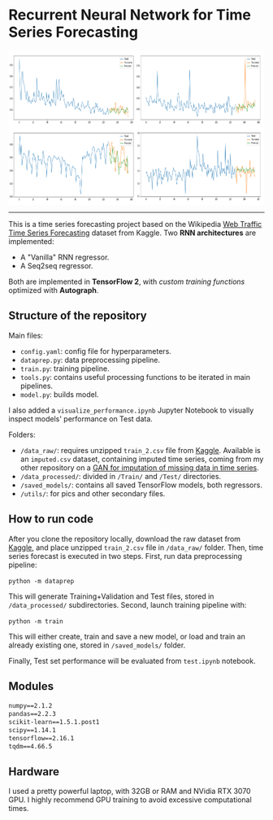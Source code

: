 # Recurrent Neural Network for Time Series Forecasting

<a href="url" align="center"><img src="https://github.com/dlangdon1/Time-Series-Forecasting-using-Long-Short-Term-Memory-Networks/blob/main/utils/banner_00.png" align="center" height="304" width="800" ></a>

---

This is a time series forecasting project based on the Wikipedia [Web Traffic Time Series Forecasting](https://www.kaggle.com/c/web-traffic-time-series-forecasting) dataset from Kaggle. 
Two **RNN architectures** are implemented:
- A "Vanilla" RNN regressor.
- A Seq2seq regressor.

Both are implemented in **TensorFlow 2**, with *custom training functions* optimized with **Autograph**.

## Structure of the repository
Main files:
- `config.yaml`: config file for hyperparameters.
- `dataprep.py`: data preprocessing pipeline.
- `train.py`: training pipeline.
- `tools.py`: contains useful processing functions to be iterated in main pipelines.
- `model.py`: builds model.

I also added a `visualize_performance.ipynb` Jupyter Notebook to visually inspect models' performance on Test data.

Folders:
- `/data_raw/`: requires unzipped `train_2.csv` file from [Kaggle](https://www.kaggle.com/c/web-traffic-time-series-forecasting/). Available is an `imputed.csv` dataset, containing imputed time series, coming from my other repository on a [GAN for imputation of missing data in time series](https://github.com/dlangdon1/Convolutional-Recurrent-Seq2seq-GAN-for-the-Imputation-in-Time-Series-Data.git).
- `/data_processed/`: divided in `/Train/` and `/Test/` directories.
- `/saved_models/`: contains all saved TensorFlow models, both regressors.
- `/utils/`: for pics and other secondary files.

## How to run code
After you clone the repository locally, download the raw dataset from [Kaggle](https://www.kaggle.com/c/web-traffic-time-series-forecasting/), and place unzipped `train_2.csv` file in `/data_raw/` folder.
Then, time series forecast is executed in two steps. First, run data preprocessing pipeline:

`python -m dataprep`

This will generate Training+Validation and Test files, stored in `/data_processed/` subdirectories. Second, launch training pipeline with:

`python -m train`

This will either create, train and save a new model, or load and train an already existing one, stored in `/saved_models/` folder.

Finally, Test set performance will be evaluated from `test.ipynb` notebook.


## Modules
```
numpy==2.1.2
pandas==2.2.3
scikit-learn==1.5.1.post1
scipy==1.14.1
tensorflow==2.16.1
tqdm==4.66.5
```

## Hardware
I used a pretty powerful laptop, with 32GB or RAM and NVidia RTX 3070 GPU. I highly recommend GPU training to avoid excessive computational times.
